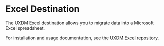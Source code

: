 # Excel Destination

The UXDM Excel destination allows you to migrate data into a Microsoft Excel spreadsheet.

For installation and usage documentation, 
see the [UXDM Excel repository](https://github.com/DivineOmega/uxdm-excel).
